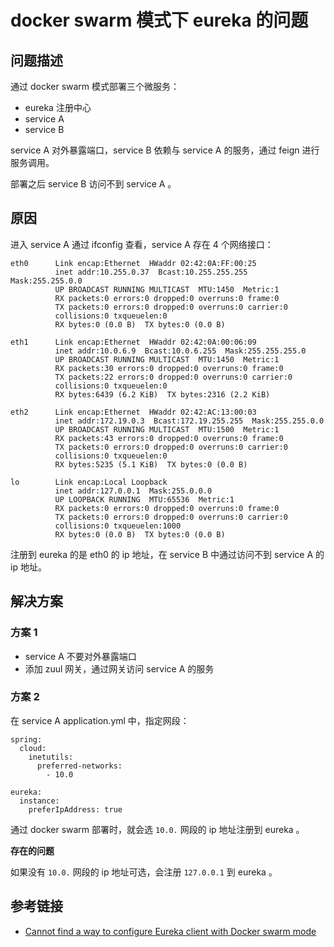 # docker swarm 模式下 eureka 的问题

## 问题描述

通过 docker swarm 模式部署三个微服务：

- eureka 注册中心
- service A
- service B

service A 对外暴露端口，service B 依赖与 service A 的服务，通过 feign 进行服务调用。

部署之后 service B 访问不到 service A 。

## 原因

进入 service A 通过 ifconfig 查看，service A 存在 4 个网络接口：

```
eth0      Link encap:Ethernet  HWaddr 02:42:0A:FF:00:25  
          inet addr:10.255.0.37  Bcast:10.255.255.255  Mask:255.255.0.0
          UP BROADCAST RUNNING MULTICAST  MTU:1450  Metric:1
          RX packets:0 errors:0 dropped:0 overruns:0 frame:0
          TX packets:0 errors:0 dropped:0 overruns:0 carrier:0
          collisions:0 txqueuelen:0
          RX bytes:0 (0.0 B)  TX bytes:0 (0.0 B)

eth1      Link encap:Ethernet  HWaddr 02:42:0A:00:06:09  
          inet addr:10.0.6.9  Bcast:10.0.6.255  Mask:255.255.255.0
          UP BROADCAST RUNNING MULTICAST  MTU:1450  Metric:1
          RX packets:30 errors:0 dropped:0 overruns:0 frame:0
          TX packets:22 errors:0 dropped:0 overruns:0 carrier:0
          collisions:0 txqueuelen:0
          RX bytes:6439 (6.2 KiB)  TX bytes:2316 (2.2 KiB)

eth2      Link encap:Ethernet  HWaddr 02:42:AC:13:00:03  
          inet addr:172.19.0.3  Bcast:172.19.255.255  Mask:255.255.0.0
          UP BROADCAST RUNNING MULTICAST  MTU:1500  Metric:1
          RX packets:43 errors:0 dropped:0 overruns:0 frame:0
          TX packets:0 errors:0 dropped:0 overruns:0 carrier:0
          collisions:0 txqueuelen:0
          RX bytes:5235 (5.1 KiB)  TX bytes:0 (0.0 B)

lo        Link encap:Local Loopback  
          inet addr:127.0.0.1  Mask:255.0.0.0
          UP LOOPBACK RUNNING  MTU:65536  Metric:1
          RX packets:0 errors:0 dropped:0 overruns:0 frame:0
          TX packets:0 errors:0 dropped:0 overruns:0 carrier:0
          collisions:0 txqueuelen:1000
          RX bytes:0 (0.0 B)  TX bytes:0 (0.0 B)
```

注册到 eureka 的是 eth0 的 ip 地址，在 service B 中通过访问不到 service A 的 ip 地址。

## 解决方案

### 方案 1

- service A 不要对外暴露端口
- 添加 zuul 网关，通过网关访问 service A 的服务

### 方案 2

在 service A application.yml 中，指定网段：

```
spring:
  cloud:
    inetutils:
      preferred-networks:
        - 10.0

eureka:
  instance:
    preferIpAddress: true
```

通过 docker swarm 部署时，就会选 `10.0.` 网段的 ip 地址注册到 eureka 。

**存在的问题**

如果没有 `10.0.` 网段的 ip 地址可选，会注册 `127.0.0.1` 到 eureka 。

## 参考链接

- [Cannot find a way to configure Eureka client with Docker swarm mode](https://github.com/spring-cloud/spring-cloud-netflix/issues/1820)

